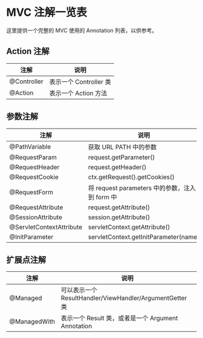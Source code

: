 MVC 注解一览表
========================

这里提供一个完整的 MVC 使用的 Annotation 列表，以供参考。


Action 注解
-----------------

注解                     |  说明                                 
-------------------------|------------------------------
@Controller              | 表示一个 Controller 类
@Action                  | 表示一个 Action 方法


参数注解
-----------------

注解                     |  说明                                 
-------------------------|------------------------------
@PathVariable            | 获取 URL PATH 中的参数 
@RequestParam            | request.getParameter()
@RequestHeader           | request.getHeader()
@RequestCookie           | ctx.getRequest().getCookies()
@RequestForm             | 将 request parameters 中的参数，注入到 form 中   
@RequestAttribute        | request.getAttribute()
@SessionAttribute        | session.getAttribute()
@ServletContextAttribute | servletContext.getAttribute()
@InitParameter           | servletContext.getInitParameter(name)

扩展点注解
-----------------

注解                     |  说明                                 
-------------------------|------------------------------
@Managed                 | 可以表示一个 ResultHandler/ViewHandler/ArgumentGetter 类
@ManagedWith             | 表示一个 Result 类，或者是一个 Argument Annotation


